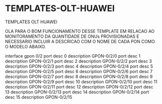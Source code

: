 # TEMPLATES-OLT-HUAWEI
TEMPLATES OLT HUAWEI

OLA PARA O BOM FUNCIONAMENTO DESSE TEMPLATE EM RELACAO AO MONITORAMENTO DA QUANTIDADE DE ONUs PROVISIONADAS E NECESSARIO INCLUIR A DESCRICAO COM O NOME DE CADA PON
COMO O MODELO ABAIXO.

interface gpon 0/2
port desc 0 description GPON-0/2/0
port desc 1 description GPON-0/2/1
port desc 2 description GPON-0/2/2
port desc 3 description GPON-0/2/3
port desc 4 description GPON-0/2/4
port desc 5 description GPON-0/2/5
port desc 6 description GPON-0/2/6
port desc 7 description GPON-0/2/7
port desc 8 description GPON-0/2/8
port desc 9 description GPON-0/2/9
port desc 10 description GPON-0/2/10
port desc 11 description GPON-0/2/11
port desc 12 description GPON-0/2/12
port desc 13 description GPON-0/2/13
port desc 14 description GPON-0/2/14
port desc 15 description GPON-0/2/15
